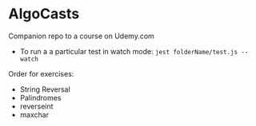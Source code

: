 # AlgoCasts

Companion repo to a course on Udemy.com

- To run a a particular test in watch mode:
`jest folderName/test.js --watch`

Order for exercises:

- String Reversal
- Palindromes
- reverseint
- maxchar

